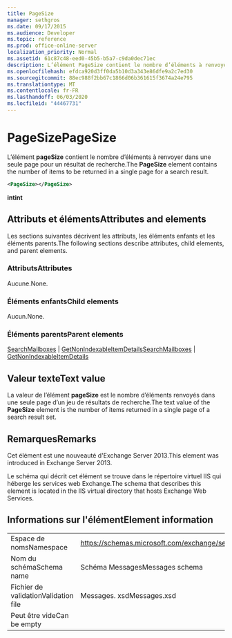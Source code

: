 ```yaml
---
title: PageSize
manager: sethgros
ms.date: 09/17/2015
ms.audience: Developer
ms.topic: reference
ms.prod: office-online-server
localization_priority: Normal
ms.assetid: 61c87c48-eed0-45b5-b5a7-c9da0dec71ec
description: L’élément PageSize contient le nombre d’éléments à renvoyer dans une seule page pour un résultat de recherche.
ms.openlocfilehash: efdca920d3ff0da5b10d3a343e86dfe9a2c7ed30
ms.sourcegitcommit: 88ec988f2bb67c1866d06b361615f3674a24e795
ms.translationtype: MT
ms.contentlocale: fr-FR
ms.lasthandoff: 06/03/2020
ms.locfileid: "44467731"
---
```

# <a name="pagesize"></a><span data-ttu-id="f8a9e-103">PageSize</span><span class="sxs-lookup"><span data-stu-id="f8a9e-103">PageSize</span></span>

<span data-ttu-id="f8a9e-104">L’élément **pageSize** contient le nombre d’éléments à renvoyer dans une seule page pour un résultat de recherche.</span><span class="sxs-lookup"><span data-stu-id="f8a9e-104">The **PageSize** element contains the number of items to be returned in a single page for a search result.</span></span> 
  
```XML
<PageSize></PageSize>
```

 <span data-ttu-id="f8a9e-105">**int**</span><span class="sxs-lookup"><span data-stu-id="f8a9e-105">**int**</span></span>
## <a name="attributes-and-elements"></a><span data-ttu-id="f8a9e-106">Attributs et éléments</span><span class="sxs-lookup"><span data-stu-id="f8a9e-106">Attributes and elements</span></span>

<span data-ttu-id="f8a9e-107">Les sections suivantes décrivent les attributs, les éléments enfants et les éléments parents.</span><span class="sxs-lookup"><span data-stu-id="f8a9e-107">The following sections describe attributes, child elements, and parent elements.</span></span>
  
### <a name="attributes"></a><span data-ttu-id="f8a9e-108">Attributs</span><span class="sxs-lookup"><span data-stu-id="f8a9e-108">Attributes</span></span>

<span data-ttu-id="f8a9e-109">Aucune.</span><span class="sxs-lookup"><span data-stu-id="f8a9e-109">None.</span></span>
  
### <a name="child-elements"></a><span data-ttu-id="f8a9e-110">Éléments enfants</span><span class="sxs-lookup"><span data-stu-id="f8a9e-110">Child elements</span></span>

<span data-ttu-id="f8a9e-111">Aucun.</span><span class="sxs-lookup"><span data-stu-id="f8a9e-111">None.</span></span>
  
### <a name="parent-elements"></a><span data-ttu-id="f8a9e-112">Éléments parents</span><span class="sxs-lookup"><span data-stu-id="f8a9e-112">Parent elements</span></span>

<span data-ttu-id="f8a9e-113">[SearchMailboxes](searchmailboxes.md)  |  [GetNonIndexableItemDetails](getnonindexableitemdetails.md)</span><span class="sxs-lookup"><span data-stu-id="f8a9e-113">[SearchMailboxes](searchmailboxes.md) | [GetNonIndexableItemDetails](getnonindexableitemdetails.md)</span></span>
  
## <a name="text-value"></a><span data-ttu-id="f8a9e-114">Valeur texte</span><span class="sxs-lookup"><span data-stu-id="f8a9e-114">Text value</span></span>

<span data-ttu-id="f8a9e-115">La valeur de l’élément **pageSize** est le nombre d’éléments renvoyés dans une seule page d’un jeu de résultats de recherche.</span><span class="sxs-lookup"><span data-stu-id="f8a9e-115">The text value of the **PageSize** element is the number of items returned in a single page of a search result set.</span></span> 
  
## <a name="remarks"></a><span data-ttu-id="f8a9e-116">Remarques</span><span class="sxs-lookup"><span data-stu-id="f8a9e-116">Remarks</span></span>

<span data-ttu-id="f8a9e-117">Cet élément est une nouveauté d'Exchange Server 2013.</span><span class="sxs-lookup"><span data-stu-id="f8a9e-117">This element was introduced in Exchange Server 2013.</span></span>
  
<span data-ttu-id="f8a9e-118">Le schéma qui décrit cet élément se trouve dans le répertoire virtuel IIS qui héberge les services web Exchange.</span><span class="sxs-lookup"><span data-stu-id="f8a9e-118">The schema that describes this element is located in the IIS virtual directory that hosts Exchange Web Services.</span></span>
  
## <a name="element-information"></a><span data-ttu-id="f8a9e-119">Informations sur l'élément</span><span class="sxs-lookup"><span data-stu-id="f8a9e-119">Element information</span></span>

|||
|:-----|:-----|
|<span data-ttu-id="f8a9e-120">Espace de noms</span><span class="sxs-lookup"><span data-stu-id="f8a9e-120">Namespace</span></span>  <br/> |https://schemas.microsoft.com/exchange/services/2006/messages  <br/> |
|<span data-ttu-id="f8a9e-121">Nom du schéma</span><span class="sxs-lookup"><span data-stu-id="f8a9e-121">Schema name</span></span>  <br/> |<span data-ttu-id="f8a9e-122">Schéma Messages</span><span class="sxs-lookup"><span data-stu-id="f8a9e-122">Messages schema</span></span>  <br/> |
|<span data-ttu-id="f8a9e-123">Fichier de validation</span><span class="sxs-lookup"><span data-stu-id="f8a9e-123">Validation file</span></span>  <br/> |<span data-ttu-id="f8a9e-124">Messages. xsd</span><span class="sxs-lookup"><span data-stu-id="f8a9e-124">Messages.xsd</span></span>  <br/> |
|<span data-ttu-id="f8a9e-125">Peut être vide</span><span class="sxs-lookup"><span data-stu-id="f8a9e-125">Can be empty</span></span>  <br/> ||
   

